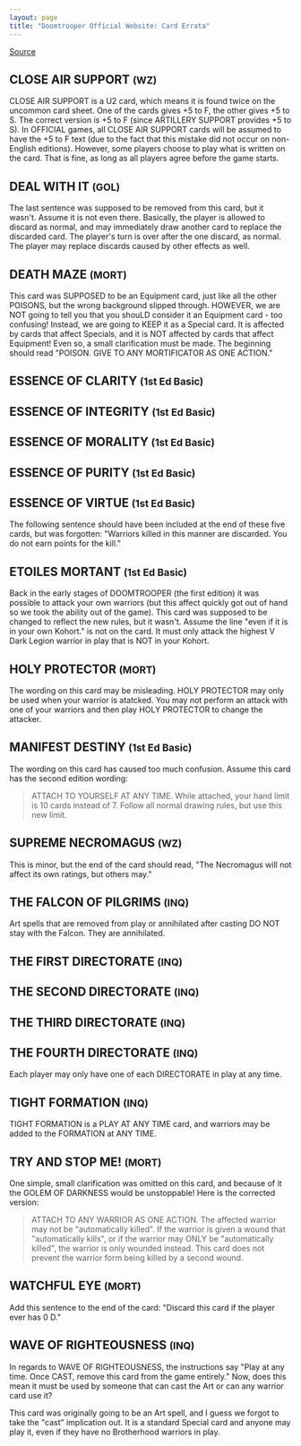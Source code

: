 ```yaml
---
layout: page
title: "Doomtrooper Official Website: Card Errata"
---
```


[Source](http://www.thewinternet.com/doomtrooper/rules/card_errata.html "Permalink to Doomtrooper Official Website")

## CLOSE AIR SUPPORT <small>(WZ)</small>
CLOSE AIR SUPPORT is a U2 card, which means it is found twice on the uncommon card sheet. One of the cards gives +5 to F, the other gives +5 to S. The correct version is +5 to F (since ARTILLERY SUPPORT provides +5 to S). In OFFICIAL games, all CLOSE AIR SUPPORT cards will be assumed to have the +5 to F text (due to the fact that this mistake did not occur on non-English editions). However, some players choose to play what is written on the card. That is fine, as long as all players agree before the game starts.

## DEAL WITH IT <small>(GOL)</small>
The last sentence was supposed to be removed from this card, but it wasn't. Assume it is not even there. Basically, the player is allowed to discard as normal, and may immediately draw another card to replace the discarded card. The player's turn is over after the one discard, as normal. The player may replace discards caused by other effects as well.

## DEATH MAZE <small>(MORT)</small>
This card was SUPPOSED to be an Equipment card, just like all the other POISONS, but the wrong background slipped through. HOWEVER, we are NOT going to tell you that you shouLD consider it an Equipment card - too confusing! Instead, we are going to KEEP it as a Special card. It is affected by cards that affect Specials, and it is NOT affected by cards that affect Equipment! Even so, a small clarification must be made. The beginning should read "POISON. GIVE TO ANY MORTIFICATOR AS ONE ACTION."

## ESSENCE OF CLARITY <small>(1st Ed Basic)</small>
## ESSENCE OF INTEGRITY <small>(1st Ed Basic)</small>
## ESSENCE OF MORALITY <small>(1st Ed Basic)</small>
## ESSENCE OF PURITY <small>(1st Ed Basic)</small>
## ESSENCE OF VIRTUE <small>(1st Ed Basic)</small>
The following sentence should have been included at the end of these five cards, but was forgotten: "Warriors killed in this manner are discarded. You do not earn points for the kill."

## ETOILES MORTANT <small>(1st Ed Basic)</small>
Back in the early stages of DOOMTROOPER (the first edition) it was possible to attack your own warriors (but this affect quickly got out of hand so we took the ability out of the game). This card was supposed to be changed to reflect the new rules, but it wasn't. Assume the line "even if it is in your own Kohort." is not on the card. It must only attack the highest V Dark Legion warrior in play that is NOT in your Kohort.

## HOLY PROTECTOR <small>(MORT)</small>
The wording on this card may be misleading. HOLY PROTECTOR may only be used when your warrior is atatcked. You may not perform an attack with one of your warriors and then play HOLY PROTECTOR to change the attacker.

## MANIFEST DESTINY <small>(1st Ed Basic)</small>
The wording on this card has caused too much confusion. Assume this card has the second edition wording:

> ATTACH TO YOURSELF AT ANY TIME. While attached, your hand limit is 10 cards instead of 7. Follow all normal drawing rules, but use this new limit.

## SUPREME NECROMAGUS <small>(WZ)</small>
This is minor, but the end of the card should read, "The Necromagus will not affect its own ratings, but others may."

## THE FALCON OF PILGRIMS <small>(INQ)</small>
Art spells that are removed from play or annihilated after casting DO NOT stay with the Falcon. They are annihilated.

## THE FIRST DIRECTORATE <small>(INQ)</small>
## THE SECOND DIRECTORATE <small>(INQ)</small>
## THE THIRD DIRECTORATE <small>(INQ)</small>
## THE FOURTH DIRECTORATE <small>(INQ)</small>
Each player may only have one of each DIRECTORATE in play at any time.

## TIGHT FORMATION <small>(INQ)</small>
TIGHT FORMATION is a PLAY AT ANY TIME card, and warriors may be added to the FORMATION at ANY TIME.

## TRY AND STOP ME! <small>(MORT)</small>
One simple, small clarification was omitted on this card, and because of it the GOLEM OF DARKNESS would be unstoppable! Here is the corrected version:

> ATTACH TO ANY WARRIOR AS ONE ACTION. The affected warrior may not be "automatically killed". If the warrior is given a wound that "automatically kills", or if the warrior may ONLY be "automatically killed", the warrior is only wounded instead. This card does not prevent the warrior form being killed by a second wound.

## WATCHFUL EYE <small>(MORT)</small>
Add this sentence to the end of the card: "Discard this card if the player ever has 0 D."

## WAVE OF RIGHTEOUSNESS <small>(INQ)</small>
In regards to WAVE OF RIGHTEOUSNESS, the instructions say "Play at any time. Once CAST, remove this card from the game entirely." Now, does this mean it must be used by someone that can cast the Art or can any warrior card use it?

This card was originally going to be an Art spell, and I guess we forgot to take the "cast" implication out. It is a standard Special card and anyone may play it, even if they have no Brotherhood warriors in play.
